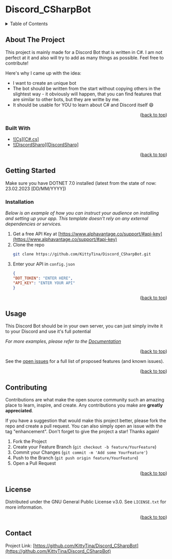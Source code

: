 # Discord_CSharpBot

<!-- TABLE OF CONTENTS -->
<details>
  <summary>Table of Contents</summary>
  <ol>
    <li>
      <a href="#about-the-project">About The Project</a>
      <ul>
        <li><a href="#built-with">Built With</a></li>
      </ul>
    </li>
    <li>
      <a href="#getting-started">Getting Started</a>
      <ul>
        <li><a href="#prerequisites">Prerequisites</a></li>
        <li><a href="#installation">Installation</a></li>
      </ul>
    </li>
    <li><a href="#usage">Usage</a></li>
    <li><a href="#contributing">Contributing</a></li>
    <li><a href="#license">License</a></li>
    <li><a href="#contact">Contact</a></li>
    <li><a href="#acknowledgments">Acknowledgments</a></li>
  </ol>
</details>



<!-- ABOUT THE PROJECT -->
## About The Project

This project is mainly made for a Discord Bot that is written in C#. I am not perfect at it and also will try to add as many things as possible. Feel free to contribute!

Here's why I came up with the idea:
* I want to create an unique bot
* The bot should be written from the start without copying others in the slightest way - it obviously will happen, that you can find features that are similar to other bots, but they are writte by me.
* It should be usable for YOU to learn about C# and Discord itself :smile:

<p align="right">(<a href="#readme-top">back to top</a>)</p>



### Built With

* [![Cs][C#.cs]][CSharp-url]
* [![DiscordSharp][DiscordSharp]][DiscordSharp-url]

<p align="right">(<a href="#readme-top">back to top</a>)</p>



<!-- GETTING STARTED -->
## Getting Started

Make sure you have DOTNET 7.0 installed (latest from the state of now: 23.02.2023 [DD/MM/YYYY])

### Installation

_Below is an example of how you can instruct your audience on installing and setting up your app. This template doesn't rely on any external dependencies or services._

1. Get a free API Key at [https://www.alphavantage.co/support/#api-key](https://www.alphavantage.co/support/#api-key)
2. Clone the repo
   ```sh
   git clone https://github.com/KittyTina/Discord_CSharpBot.git
   ```
3. Enter your API in `config.json`
   ```json
   {
   "BOT_TOKEN": "ENTER HERE",
   "API_KEY": "ENTER YOUR API"
   }
   ```

<p align="right">(<a href="#readme-top">back to top</a>)</p>



<!-- USAGE EXAMPLES -->
## Usage

This Discord Bot should be in your own server, you can just simply invite it to your Discord and use it's full potential

_For more examples, please refer to the [Documentation](https://discordnet.dev/guides/getting_started/first-bot.html)_

<p align="right">(<a href="#readme-top">back to top</a>)</p>



See the [open issues](https://github.com/KittyTina/Discord_CSharpBot/issues) for a full list of proposed features (and known issues).

<p align="right">(<a href="#readme-top">back to top</a>)</p>



<!-- CONTRIBUTING -->
## Contributing

Contributions are what make the open source community such an amazing place to learn, inspire, and create. Any contributions you make are **greatly appreciated**.

If you have a suggestion that would make this project better, please fork the repo and create a pull request. You can also simply open an issue with the tag "enhancement".
Don't forget to give the project a star! Thanks again!

1. Fork the Project
2. Create your Feature Branch (`git checkout -b feature/YourFeature`)
3. Commit your Changes (`git commit -m 'Add some YourFeature'`)
4. Push to the Branch (`git push origin feature/YourFeature`)
5. Open a Pull Request

<p align="right">(<a href="#readme-top">back to top</a>)</p>



<!-- LICENSE -->
## License

Distributed under the GNU General Public License v3.0. See `LICENSE.txt` for more information.

<p align="right">(<a href="#readme-top">back to top</a>)</p>



<!-- CONTACT -->
## Contact

Project Link: [https://github.com/KittyTina/Discord_CSharpBot](https://github.com/KittyTina/Discord_CSharpBot)

[contributors-url]: https://github.com/KittyTina/Discord_CSharpBot/graphs/contributors
[DiscordSharp-url]: https://discordnet.dev/guides/getting_started/first-bot.html
[CSharp-url]: https://learn.microsoft.com/en-us/dotnet/csharp/
